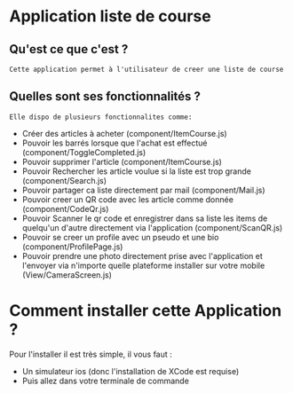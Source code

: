 # Application liste de course

## Qu'est ce que c'est ?
    Cette application permet à l'utilisateur de creer une liste de course
## Quelles sont ses fonctionnalités ?
    Elle dispo de plusieurs fonctionnalites comme:
* Créer des articles à acheter (component/ItemCourse.js)
* Pouvoir les barrés lorsque que l'achat est effectué (component/ToggleCompleted.js)
* Pouvoir supprimer l'article (component/ItemCourse.js)
* Pouvoir Rechercher les article voulue si la liste est trop grande (component/Search.js)
* Pouvoir partager ca liste directement par mail (component/Mail.js)
* Pouvoir creer un QR code avec les article comme donnée (component/CodeQr.js)
* Pouvoir Scanner le qr code et enregistrer dans sa liste les items de quelqu'un d'autre directement via l'application (component/ScanQR.js)
* Pouvoir se creer un profile avec un pseudo et une bio (component/ProfilePage.js)
* Pouvoir prendre une photo directement prise avec l'application et l'envoyer via n'importe quelle plateforme installer sur votre mobile (View/CameraScreen.js)


# Comment installer cette Application ?
Pour l'installer il est très simple, il vous faut :
* Un simulateur ios (donc l'installation de XCode est requise)
* Puis allez dans votre terminale de commande